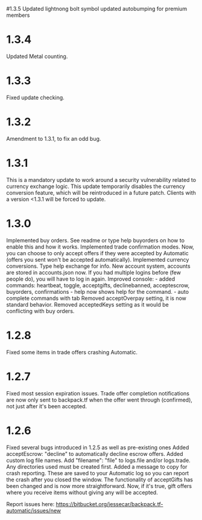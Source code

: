 #1.3.5
Updated lightnong bolt symbol 
updated autobumping for premium members

# 1.3.4
Updated Metal counting.

# 1.3.3
Fixed update checking.

# 1.3.2
Amendment to 1.3.1, to fix an odd bug.

# 1.3.1
This is a mandatory update to work around a security vulnerability related to
currency exchange logic. This update temporarily disables the currency 
conversion feature, which will be reintroduced in a future patch. Clients 
with a version <1.3.1 will be forced to update.

# 1.3.0
Implemented buy orders. See readme or type help buyorders on how to enable this and how it works.
Implemented trade confirmation modes. Now, you can choose to only accept offers if they were accepted by Automatic (offers you sent won't be accepted automatically).
Implemented currency conversions. Type help exchange for info.
New account system, accounts are stored in accounts.json now. If you had multiple logins before (few people do), you will have to log in again.
Improved console:
    - added commands: heartbeat, toggle, acceptgifts, declinebanned, acceptescrow, buyorders, confirmations
    - help now shows help for the command.
    - auto complete commands with tab
Removed acceptOverpay setting, it is now standard behavior.
Removed acceptedKeys setting as it would be conflicting with buy orders.

# 1.2.8
Fixed some items in trade offers crashing Automatic.

# 1.2.7
Fixed most session expiration issues.
Trade offer completion notifications are now only sent to backpack.tf when the offer went through (confirmed), not just after it's been accepted.

# 1.2.6
Fixed several bugs introduced in 1.2.5 as well as pre-existing ones
Added acceptEscrow: "decline" to automatically decline escrow offers.
Added custom log file names. Add "filename": "file" to logs.file and/or logs.trade. Any directories used must be created first.
Added a message to copy for crash reporting. These are saved to your Automatic log so you can report the crash after you closed the window.
The functionality of acceptGifts has been changed and is now more straightforward. Now, if it's true, gift offers where you receive items without giving any will be accepted.

Report issues here: https://bitbucket.org/jessecar/backpack.tf-automatic/issues/new

